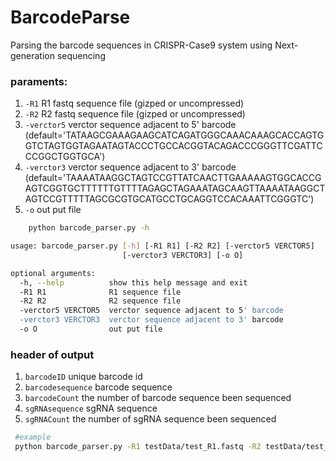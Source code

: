 <!--
 * @Descripttion: 
 * @version: 
 * @Author: zpliu
 * @Date: 2021-07-15 21:41:28
 * @LastEditors: zpliu
 * @LastEditTime: 2021-07-15 22:29:11
 * @@param: 
-->
# BarcodeParse
Parsing the barcode sequences in CRISPR-Case9 system  using Next-generation sequencing


### paraments:

1. `-R1` R1 fastq sequence file (gizped or uncompressed)
2. `-R2` R2 fastq sequence file (gizped or uncompressed)
3. `-verctor5` verctor sequence adjacent to 5' barcode (default='TATAAGCGAAAGAAGCATCAGATGGGCAAACAAAGCACCAGTGGTCTAGTGGTAGAATAGTACCCTGCCACGGTACAGACCCGGGTTCGATTCCCGGCTGGTGCA')
4. `-verctor3` verctor sequence adjacent to 3' barcode (default='TAAAATAAGGCTAGTCCGTTATCAACTTGAAAAAGTGGCACCGAGTCGGTGCTTTTTTGTTTTAGAGCTAGAAATAGCAAGTTAAAATAAGGCTAGTCCGTTTTTAGCGCGTGCATGCCTGCAGGTCCACAAATTCGGGTC')
5. `-o` out put file

```bash
    python barcode_parser.py -h 

usage: barcode_parser.py [-h] [-R1 R1] [-R2 R2] [-verctor5 VERCTOR5]
                         [-verctor3 VERCTOR3] [-o O]

optional arguments:
  -h, --help          show this help message and exit
  -R1 R1              R1 sequence file
  -R2 R2              R2 sequence file
  -verctor5 VERCTOR5  verctor sequence adjacent to 5' barcode
  -verctor3 VERCTOR3  verctor sequence adjacent to 3' barcode
  -o O                out put file
```
### header of output 
1. `barcodeID` unique barcode id 
2. `barcodesequence` barcode sequence
3. `barcodeCount` the number of barcode sequence been sequenced
4. `sgRNAsequence` sgRNA sequence
5. `sgRNACount` the number of sgRNA sequence  been sequenced

```bash
 #example 
 python barcode_parser.py -R1 testData/test_R1.fastq -R2 testData/test_R2.fastq -verctor5 GCGAAAGAAGCATCAGATGGGCAAACAAAGCACCAGTGGTCTAGTGGTAGAATAGTACCCTGCCACGGTACAGACCCGGGTTCGATTCCCGGCTGGTGCA -verctor3 GTTTTAGAGCTAGAAATAGCAAGTTAAAATAAGGCTAGTCCGTTATCAACTTGAAAAAGTGGCACCGAGTCGGTGCTTTTTTGTTTTAGAGCTAGAAATAGCAAGTTAAAATAAGGCTAGTCCGTTTTTAGCGCGTGCATGCCTGCAGGTCCACAAATTCGGGTC -o testData/sgRNA_count.txt
```

